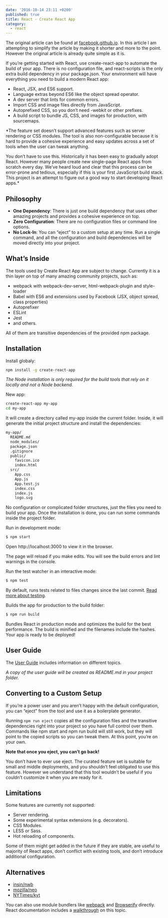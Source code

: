 ```yaml
---
date: '2016-10-14 23:11 +0200'
published: true
title: React - Create React App
category:
  - react
---
```

The original article can be found at [facebook.github.io](https://facebook.github.io/react/docs/getting-started.html). In this article I am attempting to simplify the article by making it shorter and more to the point. However the original article is already quite simple as it is.

If you’re getting started with React, use create-react-app to automate the build of your app. There is no configuration file, and react-scripts is the only extra build dependency in your package.json. Your environment will have everything you need to build a modern React app:

* React, JSX, and ES6 support.
* Language extras beyond ES6 like the object spread operator.
* A dev server that lints for common errors.
* Import CSS and image files directly from JavaScript.
* Autoprefixed CSS, so you don’t need -webkit or other prefixes.
* A build script to bundle JS, CSS, and images for production, with sourcemaps.

*The feature set doesn’t support advanced features such as server rendering or CSS modules. The tool is also non-configurable because it is hard to provide a cohesive experience and easy updates across a set of tools when the user can tweak anything.

You don’t have to use this. Historically it has been easy to gradually adopt React. However many people create new single-page React apps from scratch every day. We’ve heard loud and clear that this process can be error-prone and tedious, especially if this is your first JavaScript build stack. This project is an attempt to figure out a good way to start developing React apps.*

## Philosophy

* **One Dependency**: There is just one build dependency that uses other amazing projects and provides a cohesive experience on top.
* **Zero Configuration**: There are no configuration files or command line options.
* **No Lock-In**: You can “eject” to a custom setup at any time. Run a single command, and all the configuration and build dependencies will be moved directly into your project.

## What’s Inside

The tools used by Create React App are subject to change. Currently it is a thin layer on top of many amazing community projects, such as:

* webpack with webpack-dev-server, html-webpack-plugin and style-loader
* Babel with ES6 and extensions used by Facebook (JSX, object spread, class properties)
* Autoprefixer
* ESLint
* Jest
* and others.

All of them are transitive dependencies of the provided npm package.

## Installation

Install globaly:

```bash
npm install -g create-react-app
```

*The Node installation is only required for the build tools that rely on it locally and not a Node backend.*

New app:

```bash
create-react-app my-app
cd my-app
```

It will create a directory called my-app inside the current folder. Inside, it will generate the initial project structure and install the dependencies:

```bash
my-app/
  README.md
  node_modules/
  package.json
  .gitignore
  public/
    favicon.ico
    index.html
  src/
    App.css
    App.js
    App.test.js
    index.css
    index.js
    logo.svg
```

No configuration or complicated folder structures, just the files you need to build your app.
Once the installation is done, you can run some commands inside the project folder.

Run in development mode:

```bash
$ npm start
```

Open http://localhost:3000 to view it in the browser. 

The page will reload if you make edits. You will see the build errors and lint warnings in the console.

Run the test watcher in an interactive mode:

```bash
$ npm test
```

By default, runs tests related to files changes since the last commit. [Read more about testing](https://github.com/facebookincubator/create-react-app/blob/master/packages/react-scripts/template/README.md#running-tests).

Builds the app for production to the build folder:

```bash
$ npm run build
```

Bundles React in production mode and optimizes the build for the best performance. The build is minified and the filenames include the hashes. Your app is ready to be deployed!

## User Guide

The [User Guide](https://github.com/facebookincubator/create-react-app/blob/master/packages/react-scripts/template/README.md) includes information on different topics.

*A copy of the user guide will be created as README.md in your project folder.*

## Converting to a Custom Setup

If you’re a power user and you aren’t happy with the default configuration, you can “eject” from the tool and use it as a boilerplate generator.

Running `npm run eject` copies all the configuration files and the transitive dependencies right into your project so you have full control over them. Commands like npm start and npm run build will still work, but they will point to the copied scripts so you can tweak them. At this point, you’re on your own.

**Note that once you eject, you can’t go back!**

You don’t have to ever use eject. The curated feature set is suitable for small and middle deployments, and you shouldn’t feel obligated to use this feature. However we understand that this tool wouldn’t be useful if you couldn’t customize it when you are ready for it.

## Limitations

Some features are currently not supported:

* Server rendering.
* Some experimental syntax extensions (e.g. decorators).
* CSS Modules.
* LESS or Sass.
* Hot reloading of components.

Some of them might get added in the future if they are stable, are useful to majority of React apps, don’t conflict with existing tools, and don’t introduce additional configuration.

## Alternatives

* [insin/nwb](https://github.com/insin/nwb)
* [mozilla/neo](https://github.com/mozilla/neo)
* [NYTimes/kyt](https://github.com/NYTimes/kyt)

You can also use module bundlers like [webpack](http://webpack.github.io/) and [Browserify](http://browserify.org/) directly.
React documentation includes a [walkthrough](https://facebook.github.io/react/docs/package-management.html) on this topic.
